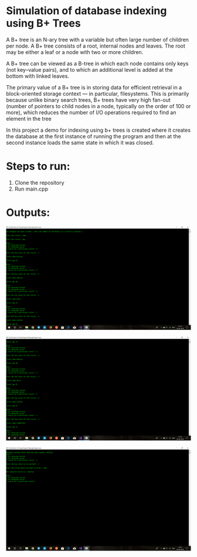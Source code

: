 # Simulation of database indexing using B+ Trees

A B+ tree is an N-ary tree with a variable but often large number of children per node. A B+ tree consists of a root, internal nodes and leaves. The root may be either a leaf or a node with two or more children.

A B+ tree can be viewed as a B-tree in which each node contains only keys (not key–value pairs), and to which an additional level is added at the bottom with linked leaves.

The primary value of a B+ tree is in storing data for efficient retrieval in a block-oriented storage context — in particular, filesystems. This is primarily because unlike binary search trees, B+ trees have very high fan-out (number of pointers to child nodes in a node, typically on the order of 100 or more), which reduces the number of I/O operations required to find an element in the tree

In this project a demo for indexing using b+ trees is created where it creates the database at the first instance of running the program and then at the second instance loads the same state in which it was closed.

# Steps to run: 

1. Clone the repository
2. Run main.cpp

# Outputs: 

![output 1](out1.png)

![output 2](out2.png)

![output 3](out3.png)

